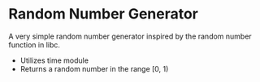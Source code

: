 # Random Number Generator

A very simple random number generator inspired by the random number function in libc.<br>
- Utilizes time module<br>
- Returns a random number in the range [0, 1)<br>